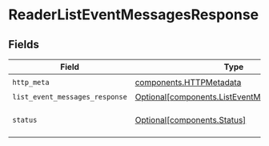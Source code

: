 # ReaderListEventMessagesResponse


## Fields

| Field                                                                                                  | Type                                                                                                   | Required                                                                                               | Description                                                                                            |
| ------------------------------------------------------------------------------------------------------ | ------------------------------------------------------------------------------------------------------ | ------------------------------------------------------------------------------------------------------ | ------------------------------------------------------------------------------------------------------ |
| `http_meta`                                                                                            | [components.HTTPMetadata](../../models/components/httpmetadata.md)                                     | :heavy_check_mark:                                                                                     | N/A                                                                                                    |
| `list_event_messages_response`                                                                         | [Optional[components.ListEventMessagesResponse]](../../models/components/listeventmessagesresponse.md) | :heavy_minus_sign:                                                                                     | OK                                                                                                     |
| `status`                                                                                               | [Optional[components.Status]](../../models/components/status.md)                                       | :heavy_minus_sign:                                                                                     | INVALID_ARGUMENT: The request was not well formed.                                                     |